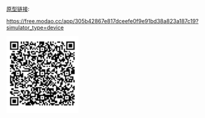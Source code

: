

[原型链接](https://free.modao.cc/app/305b42867e817dceefe0f9e91bd38a823a187c19?simulator_type=device):

<https://free.modao.cc/app/305b42867e817dceefe0f9e91bd38a823a187c19?simulator_type=device>

 

![原型二维码](https://github.com/shaokuangkuang/IT-project_Management/blob/master/%E9%82%B5%E8%B4%B6/%E9%A1%B9%E7%9B%AE%E8%AE%BA%E8%AF%81/%E5%8E%9F%E5%9E%8B%E4%BA%8C%E7%BB%B4%E7%A0%81.png)

